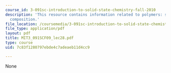 ```yaml
---
course_id: 3-091sc-introduction-to-solid-state-chemistry-fall-2010
description: 'This resource contains information related to polymers: structure and
  composition.'
file_location: /coursemedia/3-091sc-introduction-to-solid-state-chemistry-fall-2010/7c83f1280797ebde4c7adeaeb11d4cc9_MIT3_091SCF09_lec28.pdf
file_type: application/pdf
layout: pdf
title: MIT3_091SCF09_lec28.pdf
type: course
uid: 7c83f1280797ebde4c7adeaeb11d4cc9

---
```

None